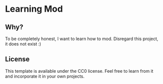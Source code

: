 # Learning Mod

## Why?

To be completely honest, I want to learn how to mod. Disregard this project, it does not exist
:)

## License

This template is available under the CC0 license. Feel free to learn from it and incorporate it in your own projects.
